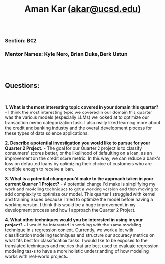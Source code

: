 # <center> Aman Kar (akar@ucsd.edu) </center>

<br>
<br>

### **Section:** B02
### **Mentor Names:** Kyle Nero, Brian Duke, Berk Ustun

<br>
<br>

## Questions:

<br>

**1. What is the most interesting topic covered in your domain this quarter?**
      - I think the most interesting topic we covered in our domain this quarter was the various models (especially LLMs) we looked at to optimize our transaction memo categorization task. I also really liked learning more about the credit and banking industry and the overall development process for these types of data science applications. 

**2. Describe a potential investigation you would like to pursue for your Quarter 2 Project.**
      - The goal for our Quarter 2 project is to classify consumers' scores better, or the likelihood of defaulting on a loan, as an improvement on the credit score metric. In this way, we can reduce a bank's loss on defaulted loans by optimizing their choice of customers who are credible enough to receive a loan. 

**3. What is a potential change you’d make to the approach taken in your current Quarter 1 Project?**
      - A potential change I'd make is simplifying my work and modeling techniques to get a working version and then moving to add complexity to optimize our model. This quarter I struggled with kernel and training issues because I tried to optimize the model before having a working version. I think this would be a huge improvement in my development process and how I approach the Quarter 2 Project. 

**4. What other techniques would you be interested in using in your project?**
      - I would be interested in working with the same modeling technique in a regression context. Currently, we work a lot with classification modeling techniques and structure our accuracy metrics on what fits best for classification tasks. I would like to be exposed to the translated techniques and metrics that are best used to evaluate regression modeling tasks to have a more holistic understanding of how modeling works with real-world projects. 
